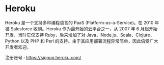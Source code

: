 # Heroku

Heroku 是一个支持多种编程语言的 PaaS \(Platform-as-a-Service\)。在 2010 年被 Salesforce 收购。Heroku 作为最开始的云平台之一，从 2007 年 6 月起开始开发，当时它仅支持 Ruby，后来增加了对 Java、Node.js、Scala、Clojure、Python 以及 PHP 和 Perl 的支持。由于其应用部署流程异常简单，因此倍受广大开发者欢迎。

注册账号 : https://signup.heroku.com/

